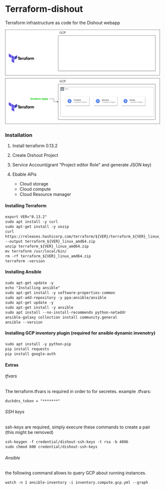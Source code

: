 
# Terraform-dishout
Terraform infrastructure as code for the Dishout webapp

<!-- Images -->
![Markdown Logo](files/Diagram.png)

### Installation
1) Install terraform 0.13.2

2) Create Dishout Project 

3) Service Account(grant "Project editor Role" and generate JSON key)
 
4) Ebable APis
	- Cloud storage
	- Cloud compute
	- Cloud Resource manager


#### Installing Terraform 
```
export VER="0.13.2"
sudo apt install -y curl
sudo apt-get install -y unzip
curl https://releases.hashicorp.com/terraform/${VER}/terraform_${VER}_linux_amd64.zip --output terraform_${VER}_linux_amd64.zip
unzip terraform_${VER}_linux_amd64.zip
mv terraform /usr/local/bin/
rm -rf terraform_${VER}_linux_amd64.zip
terraform -version
```

#### Installing Ansible
```
sudo apt-get update -y
echo "Installing ansible"
sudo apt-get install -y software-properties-common
sudo apt-add-repository -y ppa:ansible/ansible
sudo apt-get update -y
sudo apt-get install -y ansible
sudo apt install --no-install-recommends python-netaddr
ansible-galaxy collection install community.general
ansible --version
```

#### Installing GCP inventory plugin (required for ansible dynamic invenotry)
```
sudo apt install -y python-pip
pip install requests
pip install google-auth
```



#### Extras

###### tfvars
The terraform.tfvars is required in order to for secretes.
example .tfvars: 
```
duckdns_token = "*******"
```

###### SSH keys
ssh-keys are required, simply execure these commands to create a pair (this might be removed)
```
ssh-keygen -f credential/dishout-ssh-keys -t rsa -b 4096
sudo chmod 600 credential/dishout-ssh-keys
```

###### Ansible
the following command allows to query GCP about running instances. 
```
watch -n 1 ansible-inventory -i inventory.compute.gcp.yml --graph
```